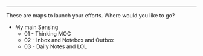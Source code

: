 -----

These are maps to launch your efforts. Where would you like to go?

- My main Sensing
	- 01 - Thinking MOC
	- 02 - Inbox and Notebox and Outbox
	- 03 - Daily Notes and LOL